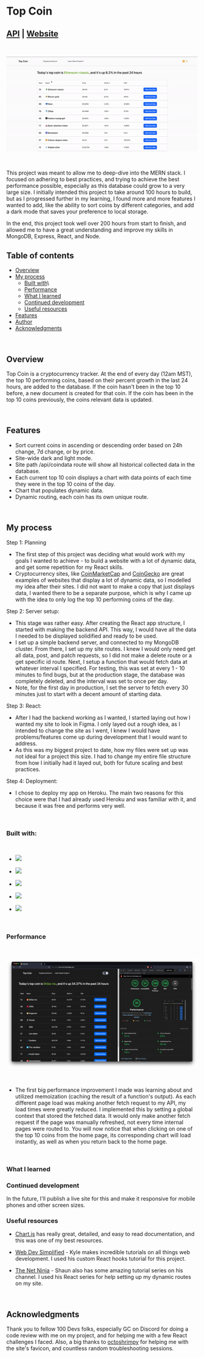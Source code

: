# Top Coin

## [API](https://top-coin.herokuapp.com/api/coindata) | [Website](https://top-coin.herokuapp.com/) 

&nbsp;

![](/readmeImg/topCoinDemo.gif)

&nbsp;

This project was meant to allow me to deep-dive into the MERN stack. I focused on adhering to best practices, and trying to achieve the best performance possible, especially as this database could grow to a very large size. I initially intended this project to take around 100 hours to build, but as I progressed further in my learning, I found more and more features I wanted to add, like the ability to sort coins by different categories, and add a dark mode that saves your preference to local storage. 

In the end, this project took well over 200 hours from start to finish, and allowed me to have a great understanding and improve my skills in MongoDB, Express, React, and Node. 

## Table of contents

- [Overview](#overview)
- [My process](#my-process)
  - [Built with](#built-with)\
  - [Performance](#performance)
  - [What I learned](#what-i-learned)
  - [Continued development](#continued-development)
  - [Useful resources](#useful-resources)
- [Features](#features)
- [Author](#author)
- [Acknowledgments](#acknowledgments)

&nbsp;

## Overview
Top Coin is a cryptocurrency tracker. At the end of every day (12am MST), the top 10 performing coins, based on their percent growth in the last 24 hours, are added to the database. If the coin hasn't been in the top 10 before, a new document is created for that coin. If the coin has been in the top 10 coins previously, the coins relevant data is updated. 

&nbsp;

## Features
- Sort current coins in ascending or descending order based on 24h change, 7d change, or by price. 
- Site-wide dark and light mode.
- Site path /api/coindata route will show all historical collected data in the database.
- Each current top 10 coin displays a chart with data points of each time they were in the top 10 coins of the day.
- Chart that populates dynamic data.
- Dynamic routing, each coin has its own unique route.

&nbsp;

## My process

Step 1: Planning
  - The first step of this project was deciding what would work with my goals I wanted to achieve - to build a website with a lot of dynamic data, and get some repetition for my React skills.
  - Cryptocurrency sites, like [CoinMarketCap](https://coinmarketcap.com/) and [CoinGecko](https://www.coingecko.com/) are great examples of websites that display a lot of dynamic data, so I modelled my idea after their sites. I did not want to make a copy that just displays data, I wanted there to be a separate purpose, which is why I came up with the idea to only log the top 10 performing coins of the day. 

Step 2: Server setup: 
- This stage was rather easy. After creating the React app structure, I started with making the backend API. This way, I would have all the data I needed to be displayed solidified and ready to be used. 
- I set up a simple backend server, and connected to my MongoDB cluster. From there, I set up my site routes. I knew I would only need get all data, post, and patch requests, so I did not make a delete route or a get specific id route. Next, I setup a function that would fetch data at whatever interval I specified. For testing, this was set at every 1 - 10 minutes to find bugs, but at the production stage, the database was completely deleted, and the interval was set to once per day. 
- Note, for the first day in production, I set the server to fetch every 30 minutes just to start with a decent amount of starting data. 

Step 3: React:
- After I had the backend working as I wanted, I started laying out how I wanted my site to look in Figma. I only layed out a rough idea, as I intended to change the site as I went, I knew I would have problems/features come up during development that I would want to address.
- As this was my biggest project to date, how my files were set up was not ideal for a project this size. I had to change my entire file structure from how I initially had it layed out, both for future scaling and best practices. 

Step 4: Deployment:
- I chose to deploy my app on Heroku. The main two reasons for this choice were that I had already used Heroku and was familiar with it, and because it was free and performs very well. 


&nbsp;

### Built with:

&nbsp;

- ![](https://img.shields.io/badge/MongoDB-informational?style=flat&logo=mongodb&logoColor=white&color=green)

- ![](https://img.shields.io/badge/Express-informational?style=flat&logo=express&logoColor=white&color=lightgray)

- ![](https://img.shields.io/badge/React-informational?style=flat&logo=react&logoColor=white&color=informational)

- ![](https://img.shields.io/badge/Node.js-informational?style=flat&logo=node.js&logoColor=white&color=darkgreen)

- ![](https://img.shields.io/badge/Chart.js-informational?style=flat&logo=Chart.js&logoColor=white&color=important)

&nbsp;

### Performance

&nbsp;

![](/readmeImg/performance.png)

&nbsp;

- The first big performance improvement I made was learning about and utilized memoization (caching the result of a function's output). As each different page load was making another fetch request to my API, my load times were greatly reduced. I implemented this by setting a global context that stored the fetched data. It would only make another fetch request if the page was manually refreshed, not every time internal pages were routed to. You will now notice that when clicking on one of the top 10 coins from the home page, its corresponding chart will load instantly, as well as when you return back to the home page. 

&nbsp;

### What I learned



### Continued development

In the future, I'll publish a live site for this and make it responsive for mobile phones and other screen sizes.

### Useful resources

- [Chart.js](https://www.chartjs.org/docs/latest/) has really great, detailed, and easy to read documentation, and this was one of my best resources.

- [Web Dev Simplified](https://www.youtube.com/c/WebDevSimplified) - Kyle makes incredible tutorials on all things web development. I used his custom React hooks tutorial for this project. 

- [The Net Ninja](https://www.youtube.com/c/TheNetNinja) - Shaun also has some amazing tutorial series on his channel. I used his React series for help setting up my dynamic routes on my site. 

&nbsp;

## Acknowledgments

Thank you to fellow 100 Devs folks, especially GC on Discord for doing a code review with me on my project, and for helping me with a few React challenges I faced. Also, a big thanks to [octoshrimpy](https://github.com/octoshrimpy) for helping me with the site's favicon, and countless random troubleshooting sessions. 